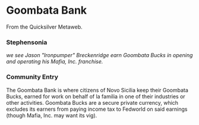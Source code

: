 
# Goombata Bank

From the Quicksilver Metaweb.

### Stephensonia


*we see Jason "Ironpumper" Breckenridge earn Goombata Bucks in opening and operating his Mafia, Inc. franchise.*

### Community Entry


The Goombata Bank is where citizens of Novo Sicilia keep their Goombata Bucks, earned for work on behalf of la familia in one of their industries or other activities. Goombata Bucks are a secure private currency, which excludes its earners from paying income tax to Fedworld on said earnings (though Mafia, Inc. may want its vig).
